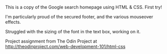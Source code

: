 This is a copy of the Google search homepage using HTML & CSS.
First try!

I'm particularly proud of the secured footer, and the various mouseover effects.

Struggled with the sizing of the font in the text box, working on it.

Project assignment from The Odin Project at http://theodinproject.com/web-development-101/html-css
